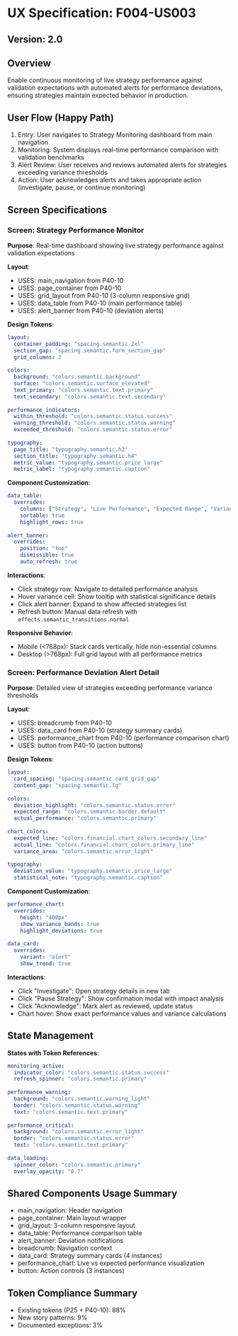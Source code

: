 # UX Specification: F004-US003
## Version: 2.0

## Overview
Enable continuous monitoring of live strategy performance against validation expectations with automated alerts for performance deviations, ensuring strategies maintain expected behavior in production.

## User Flow (Happy Path)
1. Entry: User navigates to Strategy Monitoring dashboard from main navigation
2. Monitoring: System displays real-time performance comparison with validation benchmarks
3. Alert Review: User receives and reviews automated alerts for strategies exceeding variance thresholds
4. Action: User acknowledges alerts and takes appropriate action (investigate, pause, or continue monitoring)

## Screen Specifications

### Screen: Strategy Performance Monitor
**Purpose**: Real-time dashboard showing live strategy performance against validation expectations

**Layout**:
- USES: main_navigation from P40-10
- USES: page_container from P40-10
- USES: grid_layout from P40-10 (3-column responsive grid)
- USES: data_table from P40-10 (main performance table)
- USES: alert_banner from P40-10 (deviation alerts)

**Design Tokens**:
```yaml
layout:
  container_padding: "spacing.semantic.2xl"
  section_gap: "spacing.semantic.form_section_gap"
  grid_columns: 3
  
colors:
  background: "colors.semantic.background"
  surface: "colors.semantic.surface_elevated"
  text_primary: "colors.semantic.text.primary"
  text_secondary: "colors.semantic.text.secondary"
  
performance_indicators:
  within_threshold: "colors.semantic.status.success"
  warning_threshold: "colors.semantic.status.warning"
  exceeded_threshold: "colors.semantic.status.error"
  
typography:
  page_title: "typography.semantic.h2"
  section_title: "typography.semantic.h4"
  metric_value: "typography.semantic.price_large"
  metric_label: "typography.semantic.caption"
```

**Component Customization**:
```yaml
data_table:
  overrides:
    columns: ["Strategy", "Live Performance", "Expected Range", "Variance", "Status", "Days Active"]
    sortable: true
    highlight_rows: true
    
alert_banner:
  overrides:
    position: "top"
    dismissible: true
    auto_refresh: true
```

**Interactions**:
- Click strategy row: Navigate to detailed performance analysis
- Hover variance cell: Show tooltip with statistical significance details
- Click alert banner: Expand to show affected strategies list
- Refresh button: Manual data refresh with `effects.semantic_transitions.normal`

**Responsive Behavior**:
- Mobile (<768px): Stack cards vertically, hide non-essential columns
- Desktop (>768px): Full grid layout with all performance metrics

### Screen: Performance Deviation Alert Detail
**Purpose**: Detailed view of strategies exceeding performance variance thresholds

**Layout**:
- USES: breadcrumb from P40-10
- USES: data_card from P40-10 (strategy summary cards)
- USES: performance_chart from P40-10 (performance comparison chart)
- USES: button from P40-10 (action buttons)

**Design Tokens**:
```yaml
layout:
  card_spacing: "spacing.semantic.card_grid_gap"
  content_gap: "spacing.semantic.lg"
  
colors:
  deviation_highlight: "colors.semantic.status.error"
  expected_range: "colors.semantic.border.default"
  actual_performance: "colors.semantic.primary"
  
chart_colors:
  expected_line: "colors.financial.chart_colors.secondary_line"
  actual_line: "colors.financial.chart_colors.primary_line"
  variance_area: "colors.semantic.error_light"
  
typography:
  deviation_value: "typography.semantic.price_large"
  statistical_note: "typography.semantic.caption"
```

**Component Customization**:
```yaml
performance_chart:
  overrides:
    height: "400px"
    show_variance_bands: true
    highlight_deviations: true
    
data_card:
  overrides:
    variant: "alert"
    show_trend: true
```

**Interactions**:
- Click "Investigate": Open strategy details in new tab
- Click "Pause Strategy": Show confirmation modal with impact analysis
- Click "Acknowledge": Mark alert as reviewed, update status
- Chart hover: Show exact performance values and variance calculations

## State Management
**States with Token References**:
```yaml
monitoring_active:
  indicator_color: "colors.semantic.status.success"
  refresh_spinner: "colors.semantic.primary"
  
performance_warning:
  background: "colors.semantic.warning_light"
  border: "colors.semantic.status.warning"
  text: "colors.semantic.text.primary"
  
performance_critical:
  background: "colors.semantic.error_light"
  border: "colors.semantic.status.error"
  text: "colors.semantic.text.primary"
  
data_loading:
  spinner_color: "colors.semantic.primary"
  overlay_opacity: "0.7"
```

## Shared Components Usage Summary
- main_navigation: Header navigation
- page_container: Main layout wrapper
- grid_layout: 3-column responsive layout
- data_table: Performance comparison table
- alert_banner: Deviation notifications
- breadcrumb: Navigation context
- data_card: Strategy summary cards (4 instances)
- performance_chart: Live vs expected performance visualization
- button: Action controls (3 instances)

## Token Compliance Summary
- Existing tokens (P25 + P40-10): 88%
- New story patterns: 9%
- Documented exceptions: 3%